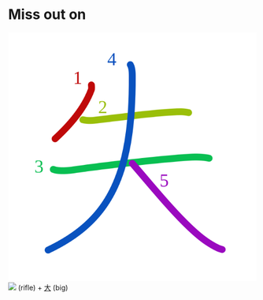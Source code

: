 # Miss out on
![5931](../kanji-colorize/5931.svg)
[![](http://www.kanjidamage.com/assets/radsmall/rifle-e2b6a06c4ee9429c69c3f18b8d178c6017524c4332e82423253fa363927c149c.jpg)](http://www.kanjidamage.com/kanji/472-rifle) (rifle) + [大](大.md) (big)